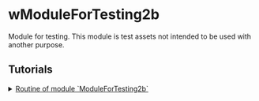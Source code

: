 # wModuleForTesting2b

Module for testing. This module is test assets not intended to be used with another purpose.

## Tutorials

<details>
  <summary><a href="./ModuleForTesting2b.md">
    Routine of module `ModuleForTesting2b`
  </a></summary>
    How to use routine of the module.
</details>
